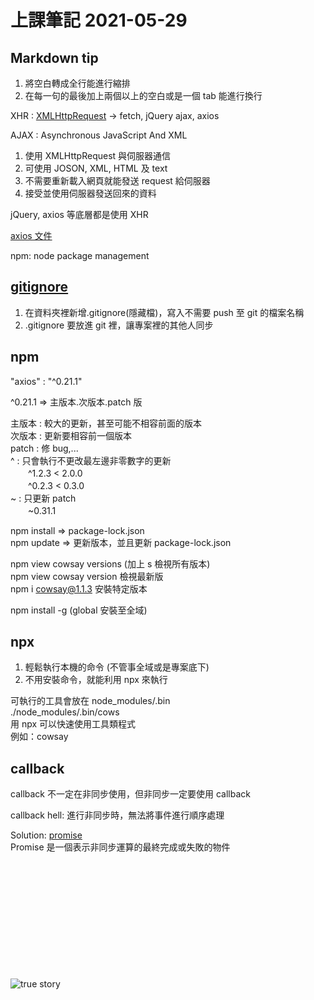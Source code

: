 # 上課筆記 2021-05-29

## Markdown tip

1. 將空白轉成全行能進行縮排
2. 在每一句的最後加上兩個以上的空白或是一個 tab 能進行換行

XHR : [XMLHttpRequest](https://developer.mozilla.org/zh-TW/docs/Web/API/XMLHttpRequest) -> fetch, jQuery ajax, axios

AJAX : Asynchronous JavaScript And XML

1. 使用 XMLHttpRequest 與伺服器通信
2. 可使用 JOSON, XML, HTML 及 text
3. 不需要重新載入網頁就能發送 request 給伺服器
4. 接受並使用伺服器發送回來的資料

jQuery, axios 等底層都是使用 XHR

[axios 文件](https://www.npmjs.com/package/axios)

npm: node package management

## [gitignore](https://www.toptal.com/developers/gitignore)

1. 在資料夾裡新增.gitignore(隱藏檔)，寫入不需要 push 至 git 的檔案名稱
2. .gitignore 要放進 git 裡，讓專案裡的其他人同步

## npm

"axios" : "^0.21.1"

^0.21.1 => 主版本.次版本.patch 版

主版本 : 較大的更新，甚至可能不相容前面的版本  
次版本 : 更新要相容前一個版本  
patch : 修 bug,...  
^ : 只會執行不更改最左邊非零數字的更新  
　　^1.2.3 < 2.0.0  
　　^0.2.3 < 0.3.0  
~ : 只更新 patch  
　　~0.31.1

npm install => package-lock.json  
npm update => 更新版本，並且更新 package-lock.json

npm view cowsay versions (加上 s 檢視所有版本)  
npm view cowsay version 檢視最新版  
npm i cowsay@1.1.3 安裝特定版本

npm install -g (global 安裝至全域)

## npx

1. 輕鬆執行本機的命令 (不管事全域或是專案底下)
2. 不用安裝命令，就能利用 npx 來執行

可執行的工具會放在 node_modules/.bin  
./node_modules/.bin/cows  
用 npx 可以快速使用工具類程式  
例如：cowsay

## callback

callback 不一定在非同步使用，但非同步一定要使用 callback

callback hell: 進行非同步時，無法將事件進行順序處理

Solution: [promise](https://developer.mozilla.org/zh-TW/docs/Web/JavaScript/Reference/Global_Objects/Promise) <br>
Promise 是一個表示非同步運算的最終完成或失敗的物件
<br><br><br><br><br><br><br><br><br><br><br><br>

![true story](https://i.imgur.com/9UK7uJK.jpg)
